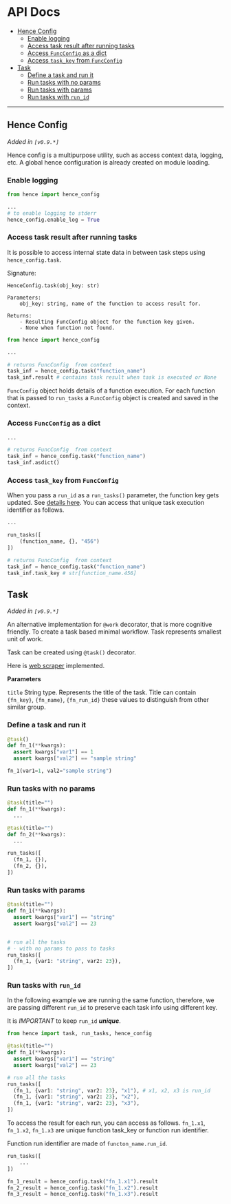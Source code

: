 # API Docs

- [Hence Config](#hence-config)
  - [Enable logging](#enable-logging)
  - [Access task result after running tasks](#access-task-result-after-running-tasks)
  - [Access `FuncConfig` as a dict](#access-funcconfig-as-a-dict)
  - [Access `task_key` from `FuncConfig`](#access-task_key-from-funcconfig)
- [Task](#task)
  - [Define a task and run it](#define-a-task-and-run-it)
  - [Run tasks with no params](#run-tasks-with-no-params)
  - [Run tasks with params](#run-tasks-with-params)
  - [Run tasks with `run_id`](#run-tasks-with-run_id)

---

## Hence Config

_Added in `[v0.9.*]`_

Hence config is a multipurpose utility, such as access context data, logging, etc. A global hence configuration is already created on module loading.

### Enable logging

```python
from hence import hence_config

...
# to enable logging to stderr
hence_config.enable_log = True
```

### Access task result after running tasks

It is possible to access internal state data in between task steps using `hence_config.task`.

Signature:

```http
HenceConfig.task(obj_key: str)

Parameters:
    obj_key: string, name of the function to access result for.

Returns:
    - Resulting FuncConfig object for the function key given.
    - None when function not found.
```

```python
from hence import hence_config

...

# returns FuncConfig  from context
task_inf = hence_config.task("function_name")
task_inf.result # contains task result when task is executed or None
```

`FuncConfig` object holds details of a function execution. For each function that is passed to `run_tasks` a `FuncConfig` object is created and saved in the context.

### Access `FuncConfig` as a dict

```python
...

# returns FuncConfig  from context
task_inf = hence_config.task("function_name")
task_inf.asdict()
```

### Access `task_key` from `FuncConfig`

When you pass a `run_id` as a `run_tasks()` parameter, the function key gets updated. See [details here](#run-tasks-with-run_id). You can access that unique task execution identifier as follows.

```python
...

run_tasks([
    (function_name, {}, "456")
])

# returns FuncConfig  from context
task_inf = hence_config.task("function_name")
task_inf.task_key # str[function_name.456]
```

## Task

_Added in `[v0.9.*]`_

An alternative implementation for `@work` decorator, that is more cognitive friendly. To create a task based minimal workflow. Task represents smallest unit of work.

Task can be created using `@task()` decorator.

Here is [web scraper](../tests/samples/web_scraping_2.py) implemented.

**Parameters**

`title` String type. Represents the title of the task. Title can contain `{fn_key}`, `{fn_name}`, `{fn_run_id}` these values to distinguish from other similar group.


### Define a task and run it

```python
@task()
def fn_1(**kwargs):
  assert kwargs["var1"] == 1
  assert kwargs["val2"] == "sample string"

fn_1(var1=1, val2="sample string")
```

### Run tasks with no params

```python
@task(title="")
def fn_1(**kwargs):
  ...

@task(title="")
def fn_2(**kwargs):
  ...

run_tasks([
  (fn_1, {}),
  (fn_2, {}),
])
```

### Run tasks with params

```python
@task(title="")
def fn_1(**kwargs):
  assert kwargs["var1"] == "string"
  assert kwargs["val2"] == 23


# run all the tasks
# - with no params to pass to tasks
run_tasks([
  (fn_1, {var1: "string", var2: 23}),
])
```

### Run tasks with `run_id`

In the following example we are running the same function, therefore, we are passing different `run_id` to preserve each task info using different key.

It is _IMPORTANT_ to keep `run_id` _**unique**_.

```python
from hence import task, run_tasks, hence_config

@task(title="")
def fn_1(**kwargs):
  assert kwargs["var1"] == "string"
  assert kwargs["val2"] == 23

# run all the tasks
run_tasks([
  (fn_1, {var1: "string", var2: 23}, "x1"), # x1, x2, x3 is run_id
  (fn_1, {var1: "string", var2: 23}, "x2"),
  (fn_1, {var1: "string", var2: 23}, "x3"),
])
```

To access the result for each run, you can access as follows. `fn_1.x1`, `fn_1.x2`, `fn_1.x3` are unique function task_key or function run identifier. 

Function run identifier are made of `functon_name.run_id`.

```python
run_tasks([
    ...
])

fn_1_result = hence_config.task("fn_1.x1").result
fn_2_result = hence_config.task("fn_1.x2").result
fn_3_result = hence_config.task("fn_1.x3").result
```
